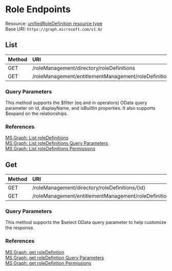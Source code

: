 # Role Endpoints
Resource: [unifiedRoleDefinition resource type](https://learn.microsoft.com/en-us/graph/api/resources/unifiedroledefinition?view=graph-rest-1.0)  
Base URI: ```https://graph.microsoft.com/v1.0/```

## List
| Method   | URI |
| :------- | :------- |
| GET | /roleManagement/directory/roleDefinitions |
| GET | /roleManagement/entitlementManagement/roleDefinitions |

### Query Parameters
This method supports the $filter (eq and in operators) OData query parameter on id, displayName, and isBuiltIn properties. It also supports $expand on the relationships. 

### References
[MS Graph: List roleDefinitions](https://learn.microsoft.com/en-us/graph/api/rbacapplication-list-roledefinitions?view=graph-rest-1.0&tabs=http)  
[MS Graph: List roleDefinitions Query Parameters](https://learn.microsoft.com/en-us/graph/api/rbacapplication-list-roledefinitions?view=graph-rest-1.0&tabs=http#optional-query-parameters)  
[MS Graph: List roleDefinitions Permissions](https://learn.microsoft.com/en-us/graph/api/rbacapplication-list-roledefinitions?view=graph-rest-1.0&tabs=http#permissions)

## Get
| Method   | URI |
| :------- | :------- |
| GET | /roleManagement/directory/roleDefinitions/{id} |
| GET | /roleManagement/entitlementManagement/roleDefinitions/{id} |

### Query Parameters
This method supports the $select OData query parameter to help customize the response.
### References
[MS Graph: get roleDefintion](https://learn.microsoft.com/en-us/graph/api/unifiedroledefinition-get?view=graph-rest-1.0&tabs=http)  
[MS Graph: get roleDefintion Query Parameters](https://learn.microsoft.com/en-us/graph/api/unifiedroledefinition-get?view=graph-rest-1.0&tabs=http#optional-query-parameters)  
[MS Graph: get roleDefintion Permissions](https://learn.microsoft.com/en-us/graph/api/unifiedroledefinition-get?view=graph-rest-1.0&tabs=http#permissions)

